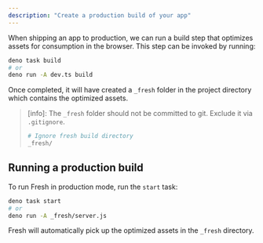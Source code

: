 ```yaml
---
description: "Create a production build of your app"
---
```


When shipping an app to production, we can run a build step that optimizes
assets for consumption in the browser. This step can be invoked by running:

```sh Terminal
deno task build
# or
deno run -A dev.ts build
```

Once completed, it will have created a `_fresh` folder in the project directory
which contains the optimized assets.

> [info]: The `_fresh` folder should not be committed to git. Exclude it via
> `.gitignore`.
>
> ```sh .gitignore
> # Ignore fresh build directory
> _fresh/
> ```

## Running a production build

To run Fresh in production mode, run the `start` task:

```sh Terminal
deno task start
# or
deno run -A _fresh/server.js
```

Fresh will automatically pick up the optimized assets in the `_fresh` directory.
